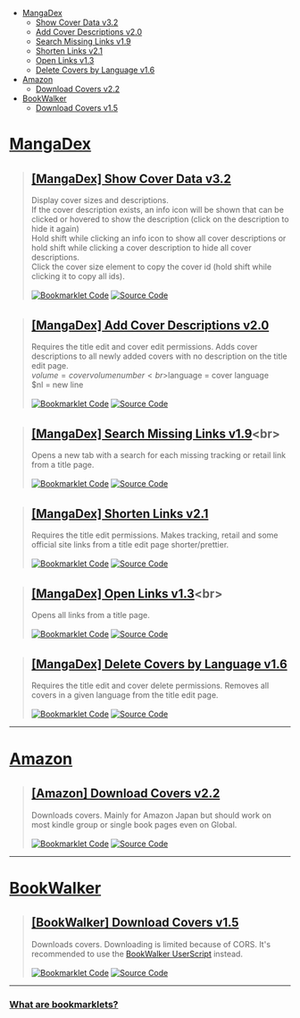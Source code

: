 [Bookmarklet Code]: https://img.shields.io/badge/Bookmarklet%20Code-b5e853?style=for-the-badge
[Source Code]: https://img.shields.io/badge/Source%20Code-3c3c3c?style=for-the-badge

- [MangaDex](#mangadex)
	- [Show Cover Data v3.2](#mangadex-show-cover-data)
	- [Add Cover Descriptions v2.0](#mangadex-add-cover-descriptions)
	- [Search Missing Links v1.9](#mangadex-search-missing-links)
	- [Shorten Links v2.1](#mangadex-shorten-links)
	- [Open Links v1.3](#mangadex-open-links)
	- [Delete Covers by Language v1.6](#mangadex-delete-covers-by-language)
- [Amazon](#amazon)
	- [Download Covers v2.2](#amazon-download-covers)
- [BookWalker](#bookwalker)
	- [Download Covers v1.5](#bookwalker-download-covers)

# [MangaDex](https://mangadex.org)
<h6 id="mangadex-show-cover-data"></h6>

> ## [[MangaDex] Show Cover Data v3.2](javascript:(()%20=%3E%20%7Bfunction%20e(e,t,n=0)%7Bconst%20o=e.match(t);if(o%26%26o[n])return%20o[n]}function%20t(e,t=100)%7Bconst%20n=[...e],o=[];for(;n.length;)o.push(n.splice(0,t));return%20o}function%20n(e,t)%7Bfor(const%20n%20in%20t)e.style.setProperty(n,t[n])}const%20o=e(window.location.pathname,/\/title\/+([-0-9a-f]%7B20,})/,1)||e(window.location.pathname,/\/title\/edit\/+([-0-9a-f]%7B20,})/,1);function%20r(e,t,n)%7Breturn(t=function(e)%7Bvar%20t=function(e,t)%7Bif(%22object%22!=typeof%20e||null===e)return%20e;var%20n=e[Symbol.toPrimitive];if(void%200!==n)%7Bvar%20o=n.call(e,t||%22default%22);if(%22object%22!=typeof%20o)return%20o;throw%20new%20TypeError(%22%40%40toPrimitive%20must%20return%20a%20primitive%20value.%22)}return(%22string%22===t%3FString:Number)(e)}(e,%22string%22);return%22symbol%22==typeof%20t%3Ft:String(t)}(t))in%20e%3FObject.defineProperty(e,t,%7Bvalue:n,enumerable:!0,configurable:!0,writable:!0}):e[t]=n,e}class%20i%7Bconstructor(e=0)%7Br(this,%22add%22,(()=%3Edocument.body.appendChild(this.element))),r(this,%22remove%22,(()=%3Ethis.element.remove()));const%20t=document.createElement(%22div%22);n(t,%7B%22z-index%22:%221000%22,position:%22fixed%22,bottom:%220%22,left:%220%22,width:%22100%25%22,height:%2224px%22,%22background-color%22:%22%233c3c3c%22,cursor:%22pointer%22});const%20o=document.createElement(%22div%22);n(o,%7Bheight:%22100%25%22,%22background-color%22:%22%23b5e853%22,transition:%22width%20200ms%22}),this.bar=o,this.update(e),t.appendChild(o),t.addEventListener(%22click%22,this.remove),this.element=t}update(e)%7Bconst%20t=Math.ceil(parseInt(this.bar.style.getPropertyValue(%22width%22))),o=Math.ceil(e);o%3E=100%3Fthis.remove():t!==o%26%26o%3E=0%26%26n(this.bar,%7Bwidth:`$%7Bo}%25`})}}((e,t=%7B})=%3E%7B(function(e,t)%7Bif(!new%20RegExp(e).test(window.location.hostname))return%20alert(%22Bookmarklet%20executed%20on%20the%20wrong%20website!%22);t()})(%22^mangadex.org|canary.mangadex.dev%22,(()=%3E%7Bconst%20n=t.createPage%26%26/\/create\//.test(window.location.pathname),r=%22You%20can%20execute%20this%20bookmarklet%20only%20on%20%22;return!t.titlePage||o||n%3F!t.editPage||/\/edit\//.test(window.location.pathname)||n%3Fvoid%20e():alert(r+%22an%20edit%20page!%22):alert(r+%22a%20title%20page!%22)}))})((()=%3E%7Bconst%20o=100,r=1e3,a=[],c=new%20Map,s=new%20Map,d=%7Bmanga:[],cover:[]},l=new%20i;if(document.querySelectorAll(%22img,%20div%22).forEach((t=%3E%7Bconst%20n=t.src||t.style.getPropertyValue(%22background-image%22);if(!/\/covers\/+[-0-9a-f]%7B20,}\/+[-0-9a-f]%7B20,}[^/]+(%3F:[%3F%23].*)%3F$/.test(n)||t.classList.contains(%22banner-image%22))return;const%20o=e(n,/[-0-9a-f]%7B20,}/),r=e(n,/([-0-9a-f]%7B20,}\.[^/.]*)\.[0-9]+\.[^/.%3F%23]*([%3F%23].*)%3F$/,1)||e(n,/[-0-9a-f]%7B20,}\.[^/.]*%3F$/);if(!o||!r)return;const%20i=e=%3E%7Bvar%20t;e.has(o)%3Fnull===(t=e.get(o))||void%200===t||t.add(r):e.set(o,new%20Set([r]))};%22executed%22!==t.getAttribute(%22cover-data-bookmarklet%22)%3F(a.push(t),t.setAttribute(%22cover-data-bookmarklet%22,%22executed%22),i(c)):i(s)})),c.size%3C=0)return%20document.querySelector('[cover-data-bookmarklet=%22executed%22]')%3Falert(%22No%20new%20covers%20were%20found%20on%20this%20page%20since%20the%20last%20time%20this%20bookmarklet%20was%20executed!%22):alert(%22No%20covers%20were%20found%20on%20this%20page!%22);function%20u(e,t,o,r)%7Be.setAttribute(%22cover-data-cover-id%22,r.id);const%20i=document.createElement(%22span%22),a=document.createElement(%22span%22),c=function(%7Bfill:e=%22none%22,viewBox:t=%220%200%2024%2024%22,stroke:n=%22currentColor%22,strokeLinecap:o=%22round%22,strokeLinejoin:r=%22round%22,d:i=%22%22})%7Bconst%20a=document.createElementNS(%22http://www.w3.org/2000/svg%22,%22svg%22);a.setAttribute(%22fill%22,e),a.setAttribute(%22viewBox%22,t),a.setAttribute(%22stroke%22,n);const%20c=document.createElementNS(%22http://www.w3.org/2000/svg%22,%22path%22);return%20c.setAttribute(%22stroke-linecap%22,o),c.setAttribute(%22stroke-linejoin%22,r),c.setAttribute(%22d%22,i),a.appendChild(c),a}(%7Bd:%22M11.25%2011.25l.041-.02a.75.75%200%20011.063.852l-.708%202.836a.75.75%200%20001.063.853l.041-.021M21%2012a9%209%200%2011-18%200%209%209%200%200118%200zm-9-3.75h.008v.008H12V8.25z%22});if(a.classList.add(%22cover-data-bookmarklet-description%22),r.attributes.description)%7Bconst%20e=(e,t=!0)=%3E%7Bconst%20o=e=%3En(e,%7Bdisplay:t%3F%22flex%22:%22none%22});e.stopPropagation(),e.preventDefault(),e.shiftKey%3Fdocument.querySelectorAll(%22.cover-data-bookmarklet-description%22).forEach((e=%3Eo(e))):o(a)};i.setAttribute(%22title%22,r.attributes.description),c.addEventListener(%22click%22,e),i.appendChild(c);const%20t=document.createElement(%22span%22);t.innerText=r.attributes.description,n(t,%7B%22max-height%22:%22100%25%22,margin:%220.2rem%22,%22text-align%22:%22center%22}),n(a,%7Bposition:%22absolute%22,width:%22100%25%22,height:%22100%25%22,%22overflow-y%22:%22auto%22,display:%22none%22,%22align-items%22:%22center%22,%22justify-content%22:%22center%22,%22background-color%22:%22var(--md-accent)%22,%22z-index%22:%224%22}),a.addEventListener(%22click%22,(t=%3Ee(t,!1))),a.appendChild(t)}const%20s=document.createElement(%22span%22),d=document.createElement(%22span%22),l=`$%7Bt}x$%7Bo}`;d.innerText=l,d.setAttribute(%22title%22,l+%22\n(click%20to%20copy%20id)%22),d.addEventListener(%22click%22,(e=%3E%7Bconst%20t=e=%3E%7Bnavigator.clipboard.writeText(e).then((()=%3Econsole.debug(`Copied%20cover%20ids:%20$%7Be}`)),(()=%3Econsole.error(`Failed%20to%20copy%20cover%20ids:%20$%7Be}`))).catch(console.error)};if(e.stopPropagation(),e.preventDefault(),e.shiftKey)%7Bconst%20e=[];document.querySelectorAll(%22[cover-data-cover-id]%22).forEach((t=%3E%7Bconst%20n=t.getAttribute(%22cover-data-cover-id%22);n%26%26!e.includes(n)%26%26e.push(n)})),t(e.join(%22%20%22))}else%20t(r.id)})),n(s,%7Bposition:%22absolute%22,top:%220%22}),s.appendChild(d);const%20u=document.createElement(%22div%22);if(n(u,%7Bdisplay:%22flex%22,%22flex-wrap%22:%22nowrap%22,gap:%220.2rem%22}),e%20instanceof%20HTMLImageElement)%7Bvar%20p,h;if(n(s,%7Bpadding:%220.5rem%200.5rem%201rem%22,color:%22%23fff%22,left:%220%22,width:%22100%25%22,background:%22linear-gradient(0deg,transparent,rgba(0,0,0,0.8))%22,%22border-top-right-radius%22:%220.25rem%22,%22border-top-left-radius%22:%220.25rem%22}),n(u,%7Bposition:%22absolute%22,top:%220%22,right:%220%22,padding:%220.45rem%200.5rem%22,color:%22%23fff%22}),r.attributes.description)c.setAttribute(%22stroke-width%22,%221.5%22),n(c,%7Bwidth:%221.5rem%22,height:%221.5rem%22}),n(a,%7B%22border-radius%22:%220.25rem%22}),null===(h=e.parentElement)||void%200===h||h.append(a),u.appendChild(i);null===(p=e.parentElement)||void%200===p||p.append(s,u)}else%20n(s,%7Bpadding:%220%200.2rem%22,%22background-color%22:%22var(--md-accent)%22,%22border-bottom-left-radius%22:%224px%22,%22border-bottom-right-radius%22:%224px%22}),e.appendChild(s),n(u,%7B%22margin-left%22:%220.2rem%22}),n(s,%7Bdisplay:%22flex%22,%22flex-wrap%22:%22nowrap%22,%22align-items%22:%22center%22}),r.attributes.description%26%26(c.setAttribute(%22stroke-width%22,%222%22),n(c,%7Bwidth:%221.3rem%22,height:%221.3rem%22}),e.appendChild(a),u.appendChild(i)),s.appendChild(u),e.appendChild(s)}function%20p(e,t,n=0)%7Breturn%20new%20Promise(((i,a)=%3E%7Bconst%20c=%22cover%22===t,s=e.map((e=%3Ec%3F`manga[]=$%7Be}`:`ids[]=$%7Be}`)).join(%22%26%22);let%20d=`https://api.mangadex.org/$%7Bt}%3F$%7Bs}%26includes[]=cover_art%26limit=$%7Bo}%26contentRating[]=safe%26contentRating[]=suggestive%26contentRating[]=erotica%26contentRating[]=pornographic%26offset=$%7Bn}`;if(c%26%26(d=`https://api.mangadex.org/$%7Bt}%3Forder[volume]=asc%26$%7Bs}%26limit=$%7Bo}%26offset=$%7Bn}`),n%3Er)return%20a(new%20Error(`Offset%20is%20bigger%20than%20$%7Br}:\n%20$%7Bd}`));fetch(d).then((e=%3Ei(e.json()))).catch(a)}))}l.add(),c.forEach(((e,t)=%3E%7Bvar%20n;const%20o=(null===(n=s.get(t))||void%200===n%3Fvoid%200:n.size)||0;e.size+o%3E1%3Fd.cover.push(t):d.manga.push(t)})),function()%7Bconst%20e=[];return%20new%20Promise(((n,o)=%3E%7B(async%20function()%7Bfor(const%20n%20in%20d)%7Bconst%20o=%22cover%22===n,r=t(d[n]);for(const%20t%20of%20r)%7Bconst%20r=await%20p(t,n);if(o)%7Be.push(...r.data);for(let%20o=r.limit;o%3Cr.total;o+=r.limit)%7Bconst%20r=await%20p(t,n,o);e.push(...r.data)}}else%20r.data.forEach((t=%3E%7Bconst%20n=t.relationships.find((e=%3E%22cover_art%22===e.type));n%26%26(n.relationships=[%7Btype:t.type,id:t.id}],e.push(n))}))}}return%20e})().then(n).catch(o)}))}().then((e=%3E%7Blet%20t=0,o=0;const%20r=document.createElement(%22div%22);n(r,%7Bwidth:%22fit-content%22,height:%22fit-content%22,opacity:%220%22,position:%22absolute%22,top:%22-10000px%22,%22z-index%22:%22-10000%22,%22pointer-events%22:%22none%22}),document.body.appendChild(r),a.forEach((n=%3E%7Bconst%20i=n.src||n.style.getPropertyValue(%22background-image%22);let%20c;const%20s=e.find((e=%3E%7Bif(c=e.relationships.find((e=%3E%22manga%22===e.type)),c%26%26new%20RegExp(`$%7Bc.id}/$%7Be.attributes.fileName}`).test(i))return%20e}));if(!s||!c)return++o,void%20d();function%20d()%7Bif(t+o%3E=a.length)%7Bif(o%3E0)throw%20new%20Error(`$%7Bo}%20primary%20covers%20were%20changed%20after%20the%20page%20loaded%20and%20before%20the%20bookmarklet%20was%20executed.\nReload%20the%20page%20and%20execute%20the%20bookmarklet%20again!`);l.remove()}}const%20p=new%20Image;r.appendChild(p);try%7Bnew%20ResizeObserver(((e,o)=%3E%7Bconst%20i=p.naturalWidth,c=p.naturalHeight;i%3E0%26%26c%3E0%26%26(o.disconnect(),p.remove(),p.src=%22data:image/png;base64,iVBORw0KGgoAAAANSUhEUgAAAAEAAAABCAYAAAAfFcSJAAAAC0lEQVQIW2NgAAIAAAUAAR4f7BQAAAAASUVORK5CYII=%22,r.children.length%3C=0%26%26r.remove(),u(n,i,c,s),l.update(++t/a.length*100),d())})).observe(p)}catch(e)%7Bp.onload=()=%3E%7Bp.remove(),r.children.length%3C=0%26%26r.remove(),u(n,p.naturalWidth,p.naturalHeight,s),l.update(++t/a.length*100),d()}}p.src=`https://mangadex.org/covers/$%7Bc.id}/$%7Bs.attributes.fileName}`}))})).catch((e=%3E%7Bconsole.error(e),alert(%22Failed%20to%20fetch%20cover%20data!\n%22+e.message)}))}));})();)<br>
> Display cover sizes and descriptions. <br>If the cover description exists, an info icon will be shown that can be clicked or hovered to show the description (click on the description to hide it again)<br>Hold shift while clicking an info icon to show all cover descriptions or hold shift while clicking a cover description to hide all cover descriptions. <br>Click the cover size element to copy the cover id (hold shift while clicking it to copy all ids).<br><br>
> [![Bookmarklet Code]](https://github.com/rRoler/bookmarklets/blob/main/dist/mangadex-show_cover_data.min.js) [![Source Code]](https://github.com/rRoler/bookmarklets/blob/main/src/mangadex/show_cover_data.ts)

<h6 id="mangadex-add-cover-descriptions"></h6>

> ## [[MangaDex] Add Cover Descriptions v2.0](javascript:(()%20=%3E%20%7Bfunction%20e(e,t,n=0)%7Bconst%20o=e.match(t);if(o%26%26o[n])return%20o[n]}function%20t(e,t=!1)%7Blet%20n=document.body.querySelector(e);return%20new%20Promise((o=%3E%7Bif(t%3F!n:n)return%20o(n);const%20l=new%20MutationObserver((()=%3E%7Bn=document.body.querySelector(e),(t%3F!n:n)%26%26(o(n),l.disconnect())}));l.observe(document.body,%7BchildList:!0,subtree:!0})}))}const%20n=e(window.location.pathname,/\/title\/+([-0-9a-f]%7B20,})/,1)||e(window.location.pathname,/\/title\/edit\/+([-0-9a-f]%7B20,})/,1);((e,t=%7B})=%3E%7B(function(e,t)%7Bif(!new%20RegExp(e).test(window.location.hostname))return%20alert(%22Bookmarklet%20executed%20on%20the%20wrong%20website!%22);t()})(%22^mangadex.org|canary.mangadex.dev%22,(()=%3E%7Bconst%20o=t.createPage%26%26/\/create\//.test(window.location.pathname),l=%22You%20can%20execute%20this%20bookmarklet%20only%20on%20%22;return!t.titlePage||n||o%3F!t.editPage||/\/edit\//.test(window.location.pathname)||o%3Fvoid%20e():alert(l+%22an%20edit%20page!%22):alert(l+%22a%20title%20page!%22)}))})((async()=%3E%7Bconst%20e=prompt(%22Enter%20a%20description:%22,%22Volume%20$volume%20Cover%20from%20BookWalker%22);if(!e)return;const%20n=[],o=Array.from(document.querySelectorAll(%22div.page-sizer%22));for(const%20t%20of%20o)if(/blob:https%3F:\/\/.*mangadex.*\/+[-0-9a-f]%7B20,}/.test(t.querySelector(%22.page%22).style.getPropertyValue(%22background-image%22)))%7Bvar%20l;const%20o=r(t,e),i=null===(l=t.parentElement)||void%200===l%3Fvoid%200:l.querySelector(%22.volume-edit%22);null==i||i.dispatchEvent(new%20MouseEvent(%22click%22));await%20a(o)%26%26n.push(t)}if(n.length%3C=0)return%20alert(%22No%20newly%20added%20covers%20with%20empty%20descriptions%20found!%22);function%20r(e,t)%7Bvar%20n,o;const%20l=null===(n=e.parentElement)||void%200===n%3Fvoid%200:n.querySelector(%22.volume-num%20input%22),r=null==l%3Fvoid%200:l.value,a=null===(o=e.parentElement)||void%200===o%3Fvoid%200:o.querySelector(%22.md-select%20.md-select-inner-wrap%20.placeholder-text%22),i=%7Bvolume:r||%22No%20Volume%22,language:(null==a%3Fvoid%200:a.innerText)||%22No%20Language%22,nl:%22\n%22};for(const%20e%20in%20i)%7Bconst%20n=i[e];n%26%26(t=t.replaceAll(`$$%7Be}`,n))}return%20t}function%20a(e)%7Breturn%20new%20Promise((n=%3E%7Bconst%20o='textarea[placeholder=%22Cover%20Information%22]';t(o).then((l=%3E%7Bvar%20r;let%20a=!0;const%20i=null==l||null===(r=l.parentElement)||void%200===r||null===(r=r.parentElement)||void%200===r||null===(r=r.parentElement)||void%200===r||null===(r=r.parentElement)||void%200===r%3Fvoid%200:r.querySelector(%22button.primary%22);l.value%3Fa=!1:l.value=e,null==l||l.dispatchEvent(new%20InputEvent(%22input%22)),null==i||i.dispatchEvent(new%20MouseEvent(%22click%22)),t(o,!0).then((()=%3En(a)))}))}))}console.log(%22Added%20descriptions:%22,n)}),%7BtitlePage:!0,editPage:!0,createPage:!0});})();)<br>
> Requires the title edit and cover edit permissions. Adds cover descriptions to all newly added covers with no description on the title edit page.<br>$volume = cover volume number<br>$language = cover language<br>$nl = new line<br><br>
> [![Bookmarklet Code]](https://github.com/rRoler/bookmarklets/blob/main/dist/mangadex-add_cover_descriptions.min.js) [![Source Code]](https://github.com/rRoler/bookmarklets/blob/main/src/mangadex/add_cover_descriptions.ts)

<h6 id="mangadex-search-missing-links"></h6>

> ## [[MangaDex] Search Missing Links v1.9](javascript:(()%20=%3E%20%7Bfunction%20t(t,e,a=0)%7Bconst%20n=t.match(e);if(n%26%26n[a])return%20n[a]}function%20e(t)%7Bconst%20e=localStorage.getItem(t);if(e)return%20JSON.parse(e)}const%20a=t(window.location.pathname,/\/title\/+([-0-9a-f]%7B20,})/,1)||t(window.location.pathname,/\/title\/edit\/+([-0-9a-f]%7B20,})/,1),n=/draft=true/.test(window.location.search);function%20o()%7Bconst%20t=e(%22oidc.user:https://auth.mangadex.org/realms/mangadex:mangadex-frontend-stable%22)||e(%22oidc.user:https://auth.mangadex.org/realms/mangadex:mangadex-frontend-canary%22);return%20new%20Promise(((e,o)=%3Efetch(`https://api.mangadex.org/manga$%7Bn%3F%22/draft/%22:%22/%22}$%7Ba}`,%7Bheaders:%7BAuthorization:n%3F`$%7Bt.token_type}%20$%7Bt.access_token}`:%22%22}}).then((t=%3Ee(t.json()))).catch((t=%3E%7Balert(%22Failed%20to%20fetch%20title%20info!%22),o(t)}))))}((t,e=%7B})=%3E%7B(function(t,e)%7Bif(!new%20RegExp(t).test(window.location.hostname))return%20alert(%22Bookmarklet%20executed%20on%20the%20wrong%20website!%22);e()})(%22^mangadex.org|canary.mangadex.dev%22,(()=%3E%7Bconst%20n=e.createPage%26%26/\/create\//.test(window.location.pathname),o=%22You%20can%20execute%20this%20bookmarklet%20only%20on%20%22;return!e.titlePage||a||n%3F!e.editPage||/\/edit\//.test(window.location.pathname)||n%3Fvoid%20t():alert(o+%22an%20edit%20page!%22):alert(o+%22a%20title%20page!%22)}))})((()=%3E%7Bconst%20t=%7Bal:%22https://anilist.co/search/manga%3Fsearch=%22,ap:%22https://www.anime-planet.com/manga/all%3Fname=%22,kt:%22https://kitsu.io/manga%3Fsubtype=manga%26text=%22,mu:%22https://www.mangaupdates.com/search.html%3Fsearch=%22,mal:%22https://myanimelist.net/manga.php%3Fq=%22,nu:%22https://www.novelupdates.com/%3Fs=%22,bw:%22https://bookwalker.jp/search/%3Fqcat=2%26word=%22,amz:%22https://www.amazon.co.jp/s%3Frh=n:466280%26k=%22,ebj:%22https://ebookjapan.yahoo.co.jp/search/%3Fkeyword=%22,cdj:%22https://www.cdjapan.co.jp/searchuni%3Fterm.media_format=BOOK%26q=%22};if(/\/create\/title/.test(window.location.pathname))%7Bconst%20e=prompt(%22Enter%20a%20title%20to%20search%20for%22);if(!e)return;for(const%20a%20in%20t)window.open(t[a]+e,%22_blank%22,%22noopener,noreferrer%22)}else%20o().then((e=%3E%7Be.data.attributes.tags.some((t=%3E%22Adaptation%22===t.attributes.name.en))||delete%20t.nu;const%20a=Object.keys(t).filter((t=%3E!e.data.attributes.links[t]));if(a.length%3C=0)return%20alert(%22All%20links%20are%20already%20added!%22);const%20n=e.data.attributes.originalLanguage;let%20o;try%7Bo=e.data.attributes.altTitles.find((t=%3Et[n]))}catch(t)%7Bconsole.debug(%22No%20alt%20titles%20found%22)}const%20r=Object.keys(e.data.attributes.title)[0];let%20i=o%3Fo[n]:e.data.attributes.title[r]||%22%22;i=prompt(%22Enter%20a%20title%20to%20search%20for%22,i),i%26%26a.forEach((e=%3Ewindow.open(t[e]+i,%22_blank%22,%22noopener,noreferrer%22)))}))}),%7BtitlePage:!0,createPage:!0});})();)<br>
> Opens a new tab with a search for each missing tracking or retail link from a title page.<br><br>
> [![Bookmarklet Code]](https://github.com/rRoler/bookmarklets/blob/main/dist/mangadex-search_missing_links.min.js) [![Source Code]](https://github.com/rRoler/bookmarklets/blob/main/src/mangadex/search_missing_links.ts)

<h6 id="mangadex-shorten-links"></h6>

> ## [[MangaDex] Shorten Links v2.1](javascript:(()%20=%3E%20%7Bfunction%20e(e,t,a=0)%7Bconst%20n=e.match(t);if(n%26%26n[a])return%20n[a]}const%20t=e(window.location.pathname,/\/title\/+([-0-9a-f]%7B20,})/,1)||e(window.location.pathname,/\/title\/edit\/+([-0-9a-f]%7B20,})/,1);((e,a=%7B})=%3E%7B(function(e,t)%7Bif(!new%20RegExp(e).test(window.location.hostname))return%20alert(%22Bookmarklet%20executed%20on%20the%20wrong%20website!%22);t()})(%22^mangadex.org|canary.mangadex.dev%22,(()=%3E%7Bconst%20n=a.createPage%26%26/\/create\//.test(window.location.pathname),o=%22You%20can%20execute%20this%20bookmarklet%20only%20on%20%22;return!a.titlePage||t||n%3F!a.editPage||/\/edit\//.test(window.location.pathname)||n%3Fvoid%20e():alert(o+%22an%20edit%20page!%22):alert(o+%22a%20title%20page!%22)}))})((()=%3E%7Bconst%20t=[],a=e=%3E%7Bvar%20a;return%20null===(a=document.querySelectorAll(%22div.input-container%22)[e])||void%200===a%3Fvoid%200:a.querySelectorAll(%22input.inline-input%22).forEach((e=%3E%7Bt.push(e)}))};a(3),a(4),a(5);const%20n=%7B};if(t.forEach((t=%3E%7Bconst%20a=t.value;let%20o=a;const%20i=%22[0-9]+%22,c=%22[A-Za-z0-9-%25]+%22,l=%22[A-Z0-9]%7B10}%22,r=[`(anilist.co/manga/)($%7Bi})`,`(www.anime-planet.com/manga/)($%7Bc})`,`(kitsu.io/manga/)($%7Bc})`,`(www.mangaupdates.com/series/)($%7Bc})`,`(myanimelist.net/manga/)($%7Bi})`,`(bookwalker.jp/series/)($%7Bi}(%3F:/list)%3F)`,`(bookwalker.jp/)($%7Bc})`,`(www.amazon[a-z.]+/).*((%3F:dp/|gp/product/|kindle-dbs/product/)$%7Bl})`,`(www.amazon[a-z.]+/gp/product).*(/$%7Bl})`,`(ebookjapan.yahoo.co.jp/books/)($%7Bi})`,`(www.cdjapan.co.jp/product/)(NEOBK-$%7Bi})`,%22(.*/)(.*)/$%22];for(const%20t%20of%20r)%7Bconst%20n=new%20RegExp(`(%3F:https%3F://$%7Bt}.*)$`),i=e(a,n,1),c=e(a,n,2);if(i%26%26c)%7Bo=`https://$%7Bi}$%7Bc}`;break}}o!==a%26%26(t.value=o,t.dispatchEvent(new%20InputEvent(%22input%22)),n[a]=o)})),Object.keys(n).length%3C=0)return%20alert(%22No%20links%20changed!%22);console.log(%22Changed%20links:%22,n)}),%7BtitlePage:!0,editPage:!0,createPage:!0});})();)<br>
> Requires the title edit permissions. Makes tracking, retail and some official site links from a title edit page shorter/prettier.<br><br>
> [![Bookmarklet Code]](https://github.com/rRoler/bookmarklets/blob/main/dist/mangadex-shorten_links.min.js) [![Source Code]](https://github.com/rRoler/bookmarklets/blob/main/src/mangadex/shorten_links.ts)

<h6 id="mangadex-open-links"></h6>

> ## [[MangaDex] Open Links v1.3](javascript:(()%20=%3E%20%7Bfunction%20t(t,e,a=0)%7Bconst%20n=t.match(e);if(n%26%26n[a])return%20n[a]}function%20e(t)%7Bconst%20e=localStorage.getItem(t);if(e)return%20JSON.parse(e)}const%20a=t(window.location.pathname,/\/title\/+([-0-9a-f]%7B20,})/,1)||t(window.location.pathname,/\/title\/edit\/+([-0-9a-f]%7B20,})/,1),n=/draft=true/.test(window.location.search);function%20o()%7Bconst%20t=e(%22oidc.user:https://auth.mangadex.org/realms/mangadex:mangadex-frontend-stable%22)||e(%22oidc.user:https://auth.mangadex.org/realms/mangadex:mangadex-frontend-canary%22);return%20new%20Promise(((e,o)=%3Efetch(`https://api.mangadex.org/manga$%7Bn%3F%22/draft/%22:%22/%22}$%7Ba}`,%7Bheaders:%7BAuthorization:n%3F`$%7Bt.token_type}%20$%7Bt.access_token}`:%22%22}}).then((t=%3Ee(t.json()))).catch((t=%3E%7Balert(%22Failed%20to%20fetch%20title%20info!%22),o(t)}))))}((t,e=%7B})=%3E%7B(function(t,e)%7Bif(!new%20RegExp(t).test(window.location.hostname))return%20alert(%22Bookmarklet%20executed%20on%20the%20wrong%20website!%22);e()})(%22^mangadex.org|canary.mangadex.dev%22,(()=%3E%7Bconst%20n=e.createPage%26%26/\/create\//.test(window.location.pathname),o=%22You%20can%20execute%20this%20bookmarklet%20only%20on%20%22;return!e.titlePage||a||n%3F!e.editPage||/\/edit\//.test(window.location.pathname)||n%3Fvoid%20t():alert(o+%22an%20edit%20page!%22):alert(o+%22a%20title%20page!%22)}))})((()=%3E%7Bo().then((t=%3E%7Bconst%20e=%7Bal:%22https://anilist.co/manga/%22,ap:%22https://www.anime-planet.com/manga/%22,kt:%22https://kitsu.io/manga/%22,mu:/[A-Za-z]/.test(t.data.attributes.links.mu)%3F%22https://www.mangaupdates.com/series/%22:%22https://www.mangaupdates.com/series.html%3Fid=%22,mal:%22https://myanimelist.net/manga/%22,nu:%22https://www.novelupdates.com/series/%22,bw:%22https://bookwalker.jp/%22,amz:%22%22,ebj:%22%22,cdj:%22%22};for(const%20a%20in%20t.data.attributes.links)%7Bconst%20n=(e[a]||%22%22)+t.data.attributes.links[a];window.open(n,%22_blank%22,%22noopener,noreferrer%22)}}))}),%7BtitlePage:!0});})();)<br>
> Opens all links from a title page.<br><br>
> [![Bookmarklet Code]](https://github.com/rRoler/bookmarklets/blob/main/dist/mangadex-open_links.min.js) [![Source Code]](https://github.com/rRoler/bookmarklets/blob/main/src/mangadex/open_links.ts)

<h6 id="mangadex-delete-covers-by-language"></h6>

> ## [[MangaDex] Delete Covers by Language v1.6](javascript:(()%20=%3E%20%7Bfunction%20e(e,t,a=0)%7Bconst%20n=e.match(t);if(n%26%26n[a])return%20n[a]}const%20t=e(window.location.pathname,/\/title\/+([-0-9a-f]%7B20,})/,1)||e(window.location.pathname,/\/title\/edit\/+([-0-9a-f]%7B20,})/,1);((e,a=%7B})=%3E%7B(function(e,t)%7Bif(!new%20RegExp(e).test(window.location.hostname))return%20alert(%22Bookmarklet%20executed%20on%20the%20wrong%20website!%22);t()})(%22^mangadex.org|canary.mangadex.dev%22,(()=%3E%7Bconst%20n=a.createPage%26%26/\/create\//.test(window.location.pathname),o=%22You%20can%20execute%20this%20bookmarklet%20only%20on%20%22;return!a.titlePage||t||n%3F!a.editPage||/\/edit\//.test(window.location.pathname)||n%3Fvoid%20e():alert(o+%22an%20edit%20page!%22):alert(o+%22a%20title%20page!%22)}))})((()=%3E%7Bconst%20e=prompt(%22Language%20name:%22,%22Japanese%22);if(!e)return;const%20t=[];if(document.querySelectorAll(%22div.page-sizer%22).forEach((a=%3E%7Bconst%20n=a.parentElement;if(!n)return;const%20o=n.querySelector(%22.close%22),r=n.querySelector(%22.placeholder-text.with-label%22);o%26%26r%26%26e.toLowerCase().replaceAll(%22%20%22,%22%22).includes(r.innerText.toLowerCase().replaceAll(%22%20%22,%22%22))%26%26(o.dispatchEvent(new%20MouseEvent(%22click%22)),t.push(a))})),t.length%3C=0)return%20alert(%22No%20covers%20in%20given%20language%20found!%22);console.log(%22Deleted%20covers:%22,t)}),%7BtitlePage:!0,editPage:!0,createPage:!0});})();)<br>
> Requires the title edit and cover delete permissions. Removes all covers in a given language from the title edit page.<br><br>
> [![Bookmarklet Code]](https://github.com/rRoler/bookmarklets/blob/main/dist/mangadex-del_covers_by_lang.min.js) [![Source Code]](https://github.com/rRoler/bookmarklets/blob/main/src/mangadex/del_covers_by_lang.ts)

***
# [Amazon](https://www.amazon.co.jp)
<h6 id="amazon-download-covers"></h6>

> ## [[Amazon] Download Covers v2.2](javascript:(()%20=%3E%20%7Bfunction%20e(e,t,n=0)%7Bconst%20o=e.match(t);if(o%26%26o[n])return%20o[n]}function%20t(e,t)%7Bfor(const%20n%20in%20t)e.style.setProperty(n,t[n])}var%20n=Uint8Array,o=Uint16Array,r=Int32Array,i=new%20n([0,0,0,0,0,0,0,0,1,1,1,1,2,2,2,2,3,3,3,3,4,4,4,4,5,5,5,5,0,0,0,0]),a=new%20n([0,0,0,0,1,1,2,2,3,3,4,4,5,5,6,6,7,7,8,8,9,9,10,10,11,11,12,12,13,13,0,0]),c=function(e,t)%7Bfor(var%20n=new%20o(31),i=0;i%3C31;++i)n[i]=t+=1%3C%3Ce[i-1];var%20a=new%20r(n[30]);for(i=1;i%3C30;++i)for(var%20c=n[i];c%3Cn[i+1];++c)a[c]=c-n[i]%3C%3C5|i;return%7Bb:n,r:a}},s=c(i,2),l=s.b,u=s.r;l[28]=258,u[258]=28,c(a,0);for(var%20f=new%20o(32768),d=0;d%3C32768;++d)%7Bvar%20h=(43690%26d)%3E%3E1|(21845%26d)%3C%3C1;h=(61680%26(h=(52428%26h)%3E%3E2|(13107%26h)%3C%3C2))%3E%3E4|(3855%26h)%3C%3C4,f[d]=((65280%26h)%3E%3E8|(255%26h)%3C%3C8)%3E%3E1}var%20p=new%20n(288);for(d=0;d%3C144;++d)p[d]=8;for(d=144;d%3C256;++d)p[d]=9;for(d=256;d%3C280;++d)p[d]=7;for(d=280;d%3C288;++d)p[d]=8;var%20v=new%20n(32);for(d=0;d%3C32;++d)v[d]=5;var%20g=[%22unexpected%20EOF%22,%22invalid%20block%20type%22,%22invalid%20length/literal%22,%22invalid%20distance%22,%22stream%20finished%22,%22no%20stream%20handler%22,,%22no%20callback%22,%22invalid%20UTF-8%20data%22,%22extra%20field%20too%20long%22,%22date%20not%20in%20range%201980-2099%22,%22filename%20too%20long%22,%22stream%20finishing%22,%22invalid%20zip%20data%22],m=function(e,t,n)%7Bvar%20o=new%20Error(t||g[e]);if(o.code=e,Error.captureStackTrace%26%26Error.captureStackTrace(o,m),!n)throw%20o;return%20o},w=new%20n(0),y=function()%7Bfor(var%20e=new%20Int32Array(256),t=0;t%3C256;++t)%7Bfor(var%20n=t,o=9;--o;)n=(1%26n%26%26-306674912)^n%3E%3E%3E1;e[t]=n}return%20e}(),b=function(e,t,n)%7Bfor(;n;++t)e[t]=n,n%3E%3E%3E=8},A=%22undefined%22!=typeof%20TextEncoder%26%26new%20TextEncoder,E=%22undefined%22!=typeof%20TextDecoder%26%26new%20TextDecoder;try%7BE.decode(w,%7Bstream:!0}),1}catch(e)%7B}function%20k(e,t)%7Bif(t)%7Bfor(var%20o=new%20n(e.length),r=0;r%3Ce.length;++r)o[r]=e.charCodeAt(r);return%20o}if(A)return%20A.encode(e);var%20i=e.length,a=new%20n(e.length+(e.length%3E%3E1)),c=0,s=function(e)%7Ba[c++]=e};for(r=0;r%3Ci;++r)%7Bif(c+5%3Ea.length)%7Bvar%20l=new%20n(c+8+(i-r%3C%3C1));l.set(a),a=l}var%20u=e.charCodeAt(r);u%3C128||t%3Fs(u):u%3C2048%3F(s(192|u%3E%3E6),s(128|63%26u)):u%3E55295%26%26u%3C57344%3F(s(240|(u=65536+(1047552%26u)|1023%26e.charCodeAt(++r))%3E%3E18),s(128|u%3E%3E12%2663),s(128|u%3E%3E6%2663),s(128|63%26u)):(s(224|u%3E%3E12),s(128|u%3E%3E6%2663),s(128|63%26u))}return%20function(e,t,o)%7B(null==t||t%3C0)%26%26(t=0),(null==o||o%3Ee.length)%26%26(o=e.length);var%20r=new%20n(o-t);return%20r.set(e.subarray(t,o)),r}(a,0,c)}var%20x,S=function(e)%7Bvar%20t=0;if(e)for(var%20n%20in%20e)%7Bvar%20o=e[n].length;o%3E65535%26%26m(9),t+=o+4}return%20t},T=function(e,t,n,o,r,i,a,c)%7Bvar%20s=o.length,l=n.extra,u=c%26%26c.length,f=S(l);b(e,t,null!=a%3F33639248:67324752),t+=4,null!=a%26%26(e[t++]=20,e[t++]=n.os),e[t]=20,t+=2,e[t++]=n.flag%3C%3C1|(i%3C0%26%268),e[t++]=r%26%268,e[t++]=255%26n.compression,e[t++]=n.compression%3E%3E8;var%20d=new%20Date(null==n.mtime%3FDate.now():n.mtime),h=d.getFullYear()-1980;if((h%3C0||h%3E119)%26%26m(10),b(e,t,h%3C%3C25|d.getMonth()+1%3C%3C21|d.getDate()%3C%3C16|d.getHours()%3C%3C11|d.getMinutes()%3C%3C5|d.getSeconds()%3E%3E1),t+=4,-1!=i%26%26(b(e,t,n.crc),b(e,t+4,i%3C0%3F-i-2:i),b(e,t+8,n.size)),b(e,t+12,s),b(e,t+14,f),t+=16,null!=a%26%26(b(e,t,u),b(e,t+6,n.attrs),b(e,t+10,a),t+=14),e.set(o,t),t+=s,f)for(var%20p%20in%20l)%7Bvar%20v=l[p],g=v.length;b(e,t,+p),b(e,t+2,g),e.set(v,t+4),t+=4+g}return%20u%26%26(e.set(c,t),t+=u),t},z=function()%7Bfunction%20e(e)%7Bvar%20t;this.filename=e,this.c=(t=-1,%7Bp:function(e)%7Bfor(var%20n=t,o=0;o%3Ce.length;++o)n=y[255%26n^e[o]]^n%3E%3E%3E8;t=n},d:function()%7Breturn~t}}),this.size=0,this.compression=0}return%20e.prototype.process=function(e,t)%7Bthis.ondata(null,e,t)},e.prototype.push=function(e,t)%7Bthis.ondata||m(5),this.c.p(e),this.size+=e.length,t%26%26(this.crc=this.c.d()),this.process(e,t||!1)},e}(),j=function()%7Bfunction%20e(e)%7Bthis.ondata=e,this.u=[],this.d=1}return%20e.prototype.add=function(e)%7Bvar%20t=this;if(this.ondata||m(5),2%26this.d)this.ondata(m(4+8*(1%26this.d),0,1),null,!1);else%7Bvar%20o=k(e.filename),r=o.length,i=e.comment,a=i%26%26k(i),c=r!=e.filename.length||a%26%26i.length!=a.length,s=r+S(e.extra)+30;r%3E65535%26%26this.ondata(m(11,0,1),null,!1);var%20l=new%20n(s);T(l,0,e,o,c,-1);var%20u=[l],f=function()%7Bfor(var%20e=0,n=u;e%3Cn.length;e++)%7Bvar%20o=n[e];t.ondata(null,o,!1)}u=[]},d=this.d;this.d=0;var%20h=this.u.length,p=function(e,t)%7Bvar%20n=%7B};for(var%20o%20in%20e)n[o]=e[o];for(var%20o%20in%20t)n[o]=t[o];return%20n}(e,%7Bf:o,u:c,o:a,t:function()%7Be.terminate%26%26e.terminate()},r:function()%7Bif(f(),d)%7Bvar%20e=t.u[h+1];e%3Fe.r():t.d=1}d=1}}),v=0;e.ondata=function(o,r,i)%7Bif(o)t.ondata(o,r,i),t.terminate();else%20if(v+=r.length,u.push(r),i)%7Bvar%20a=new%20n(16);b(a,0,134695760),b(a,4,e.crc),b(a,8,v),b(a,12,e.size),u.push(a),p.c=v,p.b=s+v+16,p.crc=e.crc,p.size=e.size,d%26%26p.r(),d=1}else%20d%26%26f()},this.u.push(p)}},e.prototype.end=function()%7Bvar%20e=this;2%26this.d%3Fthis.ondata(m(4+8*(1%26this.d),0,1),null,!0):(this.d%3Fthis.e():this.u.push(%7Br:function()%7B1%26e.d%26%26(e.u.splice(-1,1),e.e())},t:function()%7B}}),this.d=3)},e.prototype.e=function()%7Bfor(var%20e=0,t=0,o=0,r=0,i=this.u;r%3Ci.length;r++)%7Bo+=46+(p=i[r]).f.length+S(p.extra)+(p.o%3Fp.o.length:0)}for(var%20a,c,s,l,u,f=new%20n(o+22),d=0,h=this.u;d%3Ch.length;d++)%7Bvar%20p=h[d];T(f,e,p,p.f,p.u,-p.c-2,t,p.o),e+=46+p.f.length+S(p.extra)+(p.o%3Fp.o.length:0),t+=p.b}a=f,c=e,s=this.u.length,l=o,u=t,b(a,c,101010256),b(a,c+8,s),b(a,c+10,s),b(a,c+12,l),b(a,c+16,u),this.ondata(null,f,!0),this.d=2},e.prototype.terminate=function()%7Bfor(var%20e=0,t=this.u;e%3Ct.length;e++)%7Bt[e].t()}this.d=2},e}(),R=%22undefined%22!=typeof%20globalThis%3FglobalThis:%22undefined%22!=typeof%20window%3Fwindow:%22undefined%22!=typeof%20global%3Fglobal:%22undefined%22!=typeof%20self%3Fself:%7B},L=%7Bexports:%7B}};x=L,function()%7Bfunction%20e(e,t)%7Breturn%20void%200===t%3Ft=%7BautoBom:!1}:%22object%22!=typeof%20t%26%26(console.warn(%22Deprecated:%20Expected%20third%20argument%20to%20be%20a%20object%22),t=%7BautoBom:!t}),t.autoBom%26%26/^\s*(%3F:text\/\S*|application\/xml|\S*\/\S*\+xml)\s*;.*charset\s*=\s*utf-8/i.test(e.type)%3Fnew%20Blob([%22\ufeff%22,e],%7Btype:e.type}):e}function%20t(e,t,n)%7Bvar%20o=new%20XMLHttpRequest;o.open(%22GET%22,e),o.responseType=%22blob%22,o.onload=function()%7Ba(o.response,t,n)},o.onerror=function()%7Bconsole.error(%22could%20not%20download%20file%22)},o.send()}function%20n(e)%7Bvar%20t=new%20XMLHttpRequest;t.open(%22HEAD%22,e,!1);try%7Bt.send()}catch(e)%7B}return%20200%3C=t.status%26%26299%3E=t.status}function%20o(e)%7Btry%7Be.dispatchEvent(new%20MouseEvent(%22click%22))}catch(n)%7Bvar%20t=document.createEvent(%22MouseEvents%22);t.initMouseEvent(%22click%22,!0,!0,window,0,0,0,80,20,!1,!1,!1,!1,0,null),e.dispatchEvent(t)}}var%20r=%22object%22==typeof%20window%26%26window.window===window%3Fwindow:%22object%22==typeof%20self%26%26self.self===self%3Fself:%22object%22==typeof%20R%26%26R.global===R%3FR:void%200,i=r.navigator%26%26/Macintosh/.test(navigator.userAgent)%26%26/AppleWebKit/.test(navigator.userAgent)%26%26!/Safari/.test(navigator.userAgent),a=r.saveAs||(%22object%22!=typeof%20window||window!==r%3Ffunction()%7B}:%22download%22in%20HTMLAnchorElement.prototype%26%26!i%3Ffunction(e,i,a)%7Bvar%20c=r.URL||r.webkitURL,s=document.createElement(%22a%22);i=i||e.name||%22download%22,s.download=i,s.rel=%22noopener%22,%22string%22==typeof%20e%3F(s.href=e,s.origin===location.origin%3Fo(s):n(s.href)%3Ft(e,i,a):o(s,s.target=%22_blank%22)):(s.href=c.createObjectURL(e),setTimeout((function()%7Bc.revokeObjectURL(s.href)}),4e4),setTimeout((function()%7Bo(s)}),0))}:%22msSaveOrOpenBlob%22in%20navigator%3Ffunction(r,i,a)%7Bif(i=i||r.name||%22download%22,%22string%22!=typeof%20r)navigator.msSaveOrOpenBlob(e(r,a),i);else%20if(n(r))t(r,i,a);else%7Bvar%20c=document.createElement(%22a%22);c.href=r,c.target=%22_blank%22,setTimeout((function()%7Bo(c)}))}}:function(e,n,o,a)%7Bif((a=a||open(%22%22,%22_blank%22))%26%26(a.document.title=a.document.body.innerText=%22downloading...%22),%22string%22==typeof%20e)return%20t(e,n,o);var%20c=%22application/octet-stream%22===e.type,s=/constructor/i.test(r.HTMLElement)||r.safari,l=/CriOS\/[\d]+/.test(navigator.userAgent);if((l||c%26%26s||i)%26%26%22undefined%22!=typeof%20FileReader)%7Bvar%20u=new%20FileReader;u.onloadend=function()%7Bvar%20e=u.result;e=l%3Fe:e.replace(/^data:[^;]*;/,%22data:attachment/file;%22),a%3Fa.location.href=e:location=e,a=null},u.readAsDataURL(e)}else%7Bvar%20f=r.URL||r.webkitURL,d=f.createObjectURL(e);a%3Fa.location=d:location.href=d,a=null,setTimeout((function()%7Bf.revokeObjectURL(d)}),4e4)}});r.saveAs=a.saveAs=a,x.exports=a}();var%20M,U=L.exports;function%20B(e,t,n)%7Breturn(t=function(e)%7Bvar%20t=function(e,t)%7Bif(%22object%22!=typeof%20e||null===e)return%20e;var%20n=e[Symbol.toPrimitive];if(void%200!==n)%7Bvar%20o=n.call(e,t||%22default%22);if(%22object%22!=typeof%20o)return%20o;throw%20new%20TypeError(%22%40%40toPrimitive%20must%20return%20a%20primitive%20value.%22)}return(%22string%22===t%3FString:Number)(e)}(e,%22string%22);return%22symbol%22==typeof%20t%3Ft:String(t)}(t))in%20e%3FObject.defineProperty(e,t,%7Bvalue:n,enumerable:!0,configurable:!0,writable:!0}):e[t]=n,e}class%20F%7Bconstructor(e=0)%7BB(this,%22add%22,(()=%3Edocument.body.appendChild(this.element))),B(this,%22remove%22,(()=%3Ethis.element.remove()));const%20n=document.createElement(%22div%22);t(n,%7B%22z-index%22:%221000%22,position:%22fixed%22,bottom:%220%22,left:%220%22,width:%22100%25%22,height:%2224px%22,%22background-color%22:%22%233c3c3c%22,cursor:%22pointer%22});const%20o=document.createElement(%22div%22);t(o,%7Bheight:%22100%25%22,%22background-color%22:%22%23b5e853%22,transition:%22width%20200ms%22}),this.bar=o,this.update(e),n.appendChild(o),n.addEventListener(%22click%22,this.remove),this.element=n}update(e)%7Bconst%20n=Math.ceil(parseInt(this.bar.style.getPropertyValue(%22width%22))),o=Math.ceil(e);o%3E=100%3Fthis.remove():n!==o%26%26o%3E=0%26%26t(this.bar,%7Bwidth:`$%7Bo}%25`})}}M=()=%3E%7Bconst%20t=document.querySelectorAll(%22.itemImageLink%22),n=t=%3Ee(t,/(%3F:[/dp]|$)([A-Z0-9]%7B10})/,1),o=e=%3E`https://$%7Bwindow.location.hostname}/images/P/$%7Be}.01.MAIN._SCRM_.jpg`,r=t=%3E%7Bconst%20n=e=%3Enew%20Promise(((t,n)=%3Efetch(e).then((e=%3Ee.blob())).then((e=%3E%7Bif(e.size%3C1024)throw%20new%20Error(%22cover%20is%20smaller%20than%201%20KB%22);t(e)})).catch((e=%3En(%22Failed%20to%20fetch%20cover!\n%22+e)))));return%20new%20Promise(((o,r)=%3E%7Bn(t).then(o).catch((t=%3E%7Bconst%20i=document.querySelector(%22img%23igImage%22)||document.querySelector(%22img%23imgBlkFront%22)||document.querySelector(%22img%23ebooksImgBlkFront%22);if(i)%7Bconst%20t=/(https%3F:\/\/.*\/images\/[A-Z]\/[A-Za-z0-9+-]+).*(\.[a-z]+)/,a=e(i.src,t,1),c=e(i.src,t,2);if(a%26%26c)return%20n(a+c).then(o).catch(r)}r(t)}))}))};let%20i=0;const%20a=e=%3E%7Bconsole.error(e),1==++i%26%26alert(e)};if(t.length%3E0)%7Bconst%20e=Array.from(t).map((e=%3En(e.href)));return%20t.length%3E4%26%26confirm(%22Since%20you're%20downloading%20more%20than%204%20covers,%20would%20you%20like%20to%20zip%20them%3F%22)%3Ffunction(e)%7Bconst%20t=new%20F;t.add();let%20n=0;const%20i=[],c=new%20j(((o,r,c)=%3E%7Bt.update(n/e.length*100),o%3F(a(%22Failed%20to%20zip%20covers!\n%22+o),t.remove()):i.push(r),c%26%26(U.saveAs(new%20Blob(i,%7Btype:%22application/zip%22}),%22covers.zip%22),t.remove())}));function%20s(e,n)%7Breturn%20new%20Promise((o=%3E%7Bconst%20i=new%20FileReader;i.onload=e=%3E%7Bif(!e.target)return;const%20t=new%20Uint8Array(e.target.result),r=new%20z(`$%7Bn}.jpg`);c.add(r),r.push(t,!0),o()},r(e).then((e=%3E%7Btry%7Bi.readAsArrayBuffer(e)}catch(e)%7Bthrow%20new%20Error(%22Failed%20to%20zip%20cover!\n%22+e)}})).catch((e=%3E%7Ba(e),t.remove()}))}))}e.forEach((async%20t=%3E%7Bif(t)%7Bconst%20e=o(t);await%20s(e,t)}++n%3E=e.length%26%26c.end()}))}(e):void%20s(e)}const%20c=n(window.location.href);if(!c)return%20alert(%22No%20covers%20found%20on%20this%20page!%22);function%20s(e)%7Be.forEach((e=%3E%7Be%26%26r(o(e)).then((t=%3EU.saveAs(t,`$%7Be}.jpg`))).catch(a)}))}s([c])},function(e,t)%7Bif(!new%20RegExp(e).test(window.location.hostname))return%20alert(%22Bookmarklet%20executed%20on%20the%20wrong%20website!%22);t()}(%22www.amazon.*%22,M);})();)<br>
> Downloads covers. Mainly for Amazon Japan but should work on most kindle group or single book pages even on Global.<br><br>
> [![Bookmarklet Code]](https://github.com/rRoler/bookmarklets/blob/main/dist/amazon-download_covers.min.js) [![Source Code]](https://github.com/rRoler/bookmarklets/blob/main/src/amazon/download_covers.ts)

***
# [BookWalker](https://bookwalker.jp)
<h6 id="bookwalker-download-covers"></h6>

> ## [[BookWalker] Download Covers v1.5](javascript:(()%20=%3E%20%7Bfunction%20e(e,t,o=0)%7Bconst%20n=e.match(t);if(n%26%26n[o])return%20n[o]}var%20t,o=%22undefined%22!=typeof%20globalThis%3FglobalThis:%22undefined%22!=typeof%20window%3Fwindow:%22undefined%22!=typeof%20global%3Fglobal:%22undefined%22!=typeof%20self%3Fself:%7B},n=%7Bexports:%7B}};t=n,function()%7Bfunction%20e(e,t)%7Breturn%20void%200===t%3Ft=%7BautoBom:!1}:%22object%22!=typeof%20t%26%26(console.warn(%22Deprecated:%20Expected%20third%20argument%20to%20be%20a%20object%22),t=%7BautoBom:!t}),t.autoBom%26%26/^\s*(%3F:text\/\S*|application\/xml|\S*\/\S*\+xml)\s*;.*charset\s*=\s*utf-8/i.test(e.type)%3Fnew%20Blob([%22\ufeff%22,e],%7Btype:e.type}):e}function%20n(e,t,o)%7Bvar%20n=new%20XMLHttpRequest;n.open(%22GET%22,e),n.responseType=%22blob%22,n.onload=function()%7Bc(n.response,t,o)},n.onerror=function()%7Bconsole.error(%22could%20not%20download%20file%22)},n.send()}function%20a(e)%7Bvar%20t=new%20XMLHttpRequest;t.open(%22HEAD%22,e,!1);try%7Bt.send()}catch(e)%7B}return%20200%3C=t.status%26%26299%3E=t.status}function%20r(e)%7Btry%7Be.dispatchEvent(new%20MouseEvent(%22click%22))}catch(o)%7Bvar%20t=document.createEvent(%22MouseEvents%22);t.initMouseEvent(%22click%22,!0,!0,window,0,0,0,80,20,!1,!1,!1,!1,0,null),e.dispatchEvent(t)}}var%20i=%22object%22==typeof%20window%26%26window.window===window%3Fwindow:%22object%22==typeof%20self%26%26self.self===self%3Fself:%22object%22==typeof%20o%26%26o.global===o%3Fo:void%200,s=i.navigator%26%26/Macintosh/.test(navigator.userAgent)%26%26/AppleWebKit/.test(navigator.userAgent)%26%26!/Safari/.test(navigator.userAgent),c=i.saveAs||(%22object%22!=typeof%20window||window!==i%3Ffunction()%7B}:%22download%22in%20HTMLAnchorElement.prototype%26%26!s%3Ffunction(e,t,o)%7Bvar%20s=i.URL||i.webkitURL,c=document.createElement(%22a%22);t=t||e.name||%22download%22,c.download=t,c.rel=%22noopener%22,%22string%22==typeof%20e%3F(c.href=e,c.origin===location.origin%3Fr(c):a(c.href)%3Fn(e,t,o):r(c,c.target=%22_blank%22)):(c.href=s.createObjectURL(e),setTimeout((function()%7Bs.revokeObjectURL(c.href)}),4e4),setTimeout((function()%7Br(c)}),0))}:%22msSaveOrOpenBlob%22in%20navigator%3Ffunction(t,o,i)%7Bif(o=o||t.name||%22download%22,%22string%22!=typeof%20t)navigator.msSaveOrOpenBlob(e(t,i),o);else%20if(a(t))n(t,o,i);else%7Bvar%20s=document.createElement(%22a%22);s.href=t,s.target=%22_blank%22,setTimeout((function()%7Br(s)}))}}:function(e,t,o,a)%7Bif((a=a||open(%22%22,%22_blank%22))%26%26(a.document.title=a.document.body.innerText=%22downloading...%22),%22string%22==typeof%20e)return%20n(e,t,o);var%20r=%22application/octet-stream%22===e.type,c=/constructor/i.test(i.HTMLElement)||i.safari,l=/CriOS\/[\d]+/.test(navigator.userAgent);if((l||r%26%26c||s)%26%26%22undefined%22!=typeof%20FileReader)%7Bvar%20u=new%20FileReader;u.onloadend=function()%7Bvar%20e=u.result;e=l%3Fe:e.replace(/^data:[^;]*;/,%22data:attachment/file;%22),a%3Fa.location.href=e:location=e,a=null},u.readAsDataURL(e)}else%7Bvar%20f=i.URL||i.webkitURL,d=f.createObjectURL(e);a%3Fa.location=d:location.href=d,a=null,setTimeout((function()%7Bf.revokeObjectURL(d)}),4e4)}});i.saveAs=c.saveAs=c,t.exports=c}();var%20a=n.exports;(function(e,t)%7Bif(!new%20RegExp(e).test(window.location.hostname))return%20alert(%22Bookmarklet%20executed%20on%20the%20wrong%20website!%22);t()})(%22bookwalker.jp%22,(()=%3E%7Blet%20t=document.querySelectorAll(%22img.lazy%22);(/de([-0-9a-f]%7B20,}\/.*)%3F$/.test(window.location.pathname)||document.querySelector(%22%23js-episode-list%22))%26%26(t=document.querySelectorAll('meta[property=%22og:image%22]'));const%20o=Array.from(t).map((t=%3E(t=%3E%7Bconst%20o=e(t,/:\/\/[^/]*\/([0-9]+)\/[0-9a-zA-Z_]+(\.[^/.]*)$/,1)||e(t,/:\/\/[^/]*\/(\D+)([0-9]+)(\.[^/.]*)$/,2);if(o)return/:\/\/c.bookwalker.jp\/thumbnailImage_[0-9]+\.[^/.]*$/.test(t)%3FparseInt(o)-1:parseInt(o.split(%22%22).reverse().join(%22%22))-1})(t.getAttribute(%22data-original%22)||t.getAttribute(%22data-srcset%22)||t.src||t.content)));t.length%3E4%26%26!confirm(%22You%20are%20about%20to%20download%20more%20than%204%20covers!%22)||function(e)%7Be.forEach((e=%3E%7Be%26%26a.saveAs((e=%3E`https://c.bookwalker.jp/coverImage_$%7Be}.jpg`)(e),`$%7Be}.jpg`)}))}(o)}));})();)<br>
> Downloads covers. Downloading is limited because of CORS. It's recommended to use the [BookWalker UserScript](https://github.com/rRoler/UserScripts/blob/master/Public/tampermonkey/bookwalker.js) instead.<br><br>
> [![Bookmarklet Code]](https://github.com/rRoler/bookmarklets/blob/main/dist/bookwalker-download_covers.min.js) [![Source Code]](https://github.com/rRoler/bookmarklets/blob/main/src/bookwalker/download_covers.ts)

***
### [What are bookmarklets?](https://en.wikipedia.org/wiki/Bookmarklet)